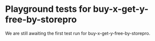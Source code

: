 # Playground tests for buy-x-get-y-free-by-storepro
We are still awaiting the first test run for buy-x-get-y-free-by-storepro.
